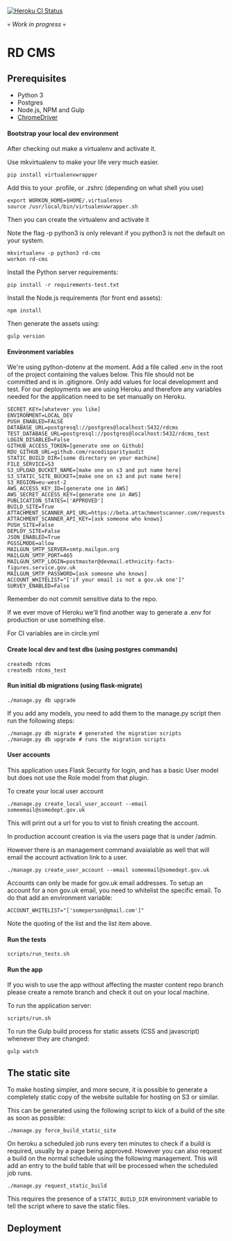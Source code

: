 [![Heroku CI Status](https://ci-badges.herokuapp.com/pipelines/84693d88-8bc1-4940-8f68-4111828a2278/master.svg)](https://dashboard.heroku.com/pipelines/84693d88-8bc1-4940-8f68-4111828a2278/tests)


:skull: *Work in progress* :skull:

# RD CMS

## Prerequisites

- Python 3
- Postgres
- Node.js, NPM and Gulp
- [ChromeDriver](https://sites.google.com/a/chromium.org/chromedriver/downloads)

#### Bootstrap your local dev environment

After checking out make a virtualenv and activate it.

Use mkvirtualenv to make your life very much easier.

```
pip install virtualenvwrapper
```

Add this to your .profile, or .zshrc (depending on what shell you use)

```
export WORKON_HOME=$HOME/.virtualenvs
source /usr/local/bin/virtualenvwrapper.sh
```
Then you can create the virtualenv and activate it

Note the flag -p python3 is only relevant if you python3 is not the default on your system.

```
mkvirtualenv -p python3 rd-cms
workon rd-cms
```

Install the Python server requirements:

```
pip install -r requirements-test.txt
```

Install the Node.js requirements (for front end assets):

```
npm install
```

Then generate the assets using:

```
gulp version
```


#### Environment variables

We're using python-dotenv at the moment. Add a file called .env in the root of the project
containing the values below. This file should not be committed and is in .gitignore. Only add
values for local development and test. For our deployments we are using Heroku and therefore any
variables needed for the application need to be set manually on Heroku.

```
SECRET_KEY=[whatever you like]
ENVIRONMENT=LOCAL_DEV
PUSH_ENABLED=FALSE
DATABASE_URL=postgresql://postgres@localhost:5432/rdcms
TEST_DATABASE_URL=postgresql://postgres@localhost:5432/rdcms_test
LOGIN_DISABLED=False
GITHUB_ACCESS_TOKEN=[generate one on Github]
RDU_GITHUB_URL=github.com/racedisparityaudit
STATIC_BUILD_DIR=[some directory on your machine]
FILE_SERVICE=S3
S3_UPLOAD_BUCKET_NAME=[make one on s3 and put name here]
S3_STATIC_SITE_BUCKET=[make one on s3 and put name here]
S3_REGION=eu-west-2
AWS_ACCESS_KEY_ID=[generate one in AWS]
AWS_SECRET_ACCESS_KEY=[generate one in AWS]
PUBLICATION_STATES=['APPROVED']
BUILD_SITE=True
ATTACHMENT_SCANNER_API_URL=https://beta.attachmentscanner.com/requests
ATTACHMENT_SCANNER_API_KEY=[ask someone who knows]
PUSH_SITE=False
DEPLOY_SITE=False
JSON_ENABLED=True
PGSSLMODE=allow
MAILGUN_SMTP_SERVER=smtp.mailgun.org
MAILGUN_SMTP_PORT=465
MAILGUN_SMTP_LOGIN=postmaster@devmail.ethnicity-facts-figures.service.gov.uk
MAILGUN_SMTP_PASSWORD=[ask someone who knows]
ACCOUNT_WHITELIST="['if your email is not a gov.uk one']"
SURVEY_ENABLED=False

```

Remember do not commit sensitive data to the repo.

If we ever move of Heroku we'll find another way to generate a .env for production or use something else.

For CI variables are in circle.yml


#### Create local dev and test dbs (using postgres commands)

```
createdb rdcms
createdb rdcms_test
```

#### Run initial db migrations (using flask-migrate)
```
./manage.py db upgrade
```

If you add any models, you need to add them to the manage.py script then run the following steps:

```
./manage.py db migrate # generated the migration scripts
./manage.py db upgrade # runs the migration scripts
```

#### User accounts

This application uses Flask Security for login, and has a basic User model but does not use
the Role model from that plugin.

To create your local user account

```
./manage.py create_local_user_account --email someemail@somedept.gov.uk
```

This will print out a url for you to vist to finish creating the account.


In production account creation is via the users page that is under /admin.

However there is an management command avaialable as well that will email the account activation link to a user.

```
./manage.py create_user_account --email someemail@somedept.gov.uk
```

Accounts can only be made for gov.uk email addresses. To setup an account for a non gov.uk email, you need to whitelist the specific email. To do that add an environment variable:

```
ACCOUNT_WHITELIST="['someperson@gmail.com']"
```

Note the quoting of the list and the list item above.


#### Run the tests

```
scripts/run_tests.sh
```

#### Run the app

If you wish to use the app without affecting the master content repo branch please create a remote branch
 and check it out on your local machine.

To run the application server:

```
scripts/run.sh
```

To run the Gulp build process for static assets (CSS and javascript) whenever they are changed:

```
gulp watch
```

## The static site

To make hosting simpler, and more secure, it is possible to generate a completely static copy of the website 
suitable for hosting on S3 or similar.

This can be generated using the following script to kick of a build of the site as soon as possible:

```
./manage.py force_build_static_site
```

On heroku a scheduled job runs every ten minutes to check if a build is required, usually by a page being approved. 
However you can also request a build on the normal schedule using the following management. This will add an entry to the
build table that will be processed when the scheduled job runs.

```
./manage.py request_static_build
```


This requires the presence of a `STATIC_BUILD_DIR` environment variable to tell the script where to save the static files.

## Deployment


